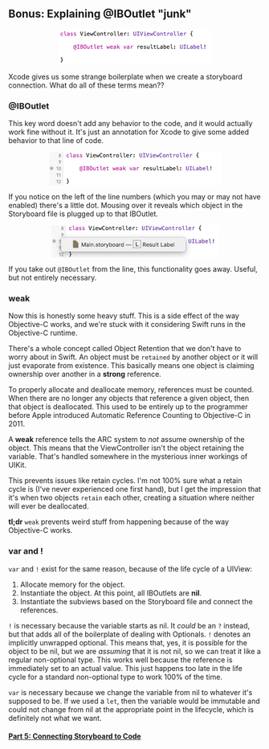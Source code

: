 ## Bonus: Explaining @IBOutlet "junk"

<p align="center"> <img src="screenshot10.png" height="72px" align="center"> </p>

Xcode gives us some strange boilerplate when we create a storyboard connection. What do all of these terms mean??

### @IBOutlet
This key word doesn't add any behavior to the code, and it would actually work fine without it. It's just an annotation for Xcode to give some added behavior to that line of code.

<p align="center"> <img src="screenshot bonus1.png" align="center"> </p>

If you notice on the left of the line numbers (which you may or may not have enabled) there's a little dot. Mousing over it reveals which object in the Storyboard file is plugged up to that IBOutlet.

<p align="center"> <img src="screenshot bonus2.png" align="center"> </p>

If you take out `@IBOutlet` from the line, this functionality goes away. Useful, but not entirely necessary.

### weak

Now this is honestly some heavy stuff. This is a side effect of the way Objective-C works, and we're stuck with it considering Swift runs in the Objective-C runtime.

There's a whole concept called Object Retention that we don't have to worry about in Swift. An object must be `retained` by another object or it will just evaporate from existence. This basically means one object is claiming ownership over another in a **strong** reference.

To properly allocate and deallocate memory, references must be counted. When there are no longer any objects that reference a given object, then that object is deallocated. This used to be entirely up to the programmer before Apple introduced Automatic Reference Counting to Objective-C in 2011.

A **weak** reference tells the ARC system to *not* assume ownership of the object. This means that the ViewController isn't the object retaining the variable. That's handled somewhere in the mysterious inner workings of UIKit.

This prevents issues like retain cycles. I'm not 100% sure what a retain cycle is (I've never experienced one first hand), but I get the impression that it's when two objects `retain` each other, creating a situation where neither will ever be deallocated.

**tl;dr** `weak` prevents weird stuff from happening because of the way Objective-C works.

### var and !
`var` and  `!` exist for the same reason, because of the life cycle of a UIView:

1. Allocate memory for the object.
2. Instantiate the object. At this point, all IBOutlets are **nil**.
3. Instantiate the subviews based on the Storyboard file and connect the references.

`!` is necessary because the variable starts as nil. It *could* be an `?` instead, but that adds all of the boilerplate of dealing with Optionals. `!` denotes an implicitly unwrapped optional. This means that, yes, it is possible for the object to be nil, but we are *assuming* that it is not nil, so we can treat it like a regular non-optional type. This works well because the reference is immediately set to an actual value. This just happens too late in the life cycle for a standard non-optional type to work 100% of the time.

`var` is necessary because we change the variable from nil to whatever it's supposed to be. If we used a `let`, then the variable would be immutable and could not change from nil at the appropriate point in the lifecycle, which is definitely not what we want.

#### [Part 5: Connecting Storyboard to Code](../P5/part5.md)
